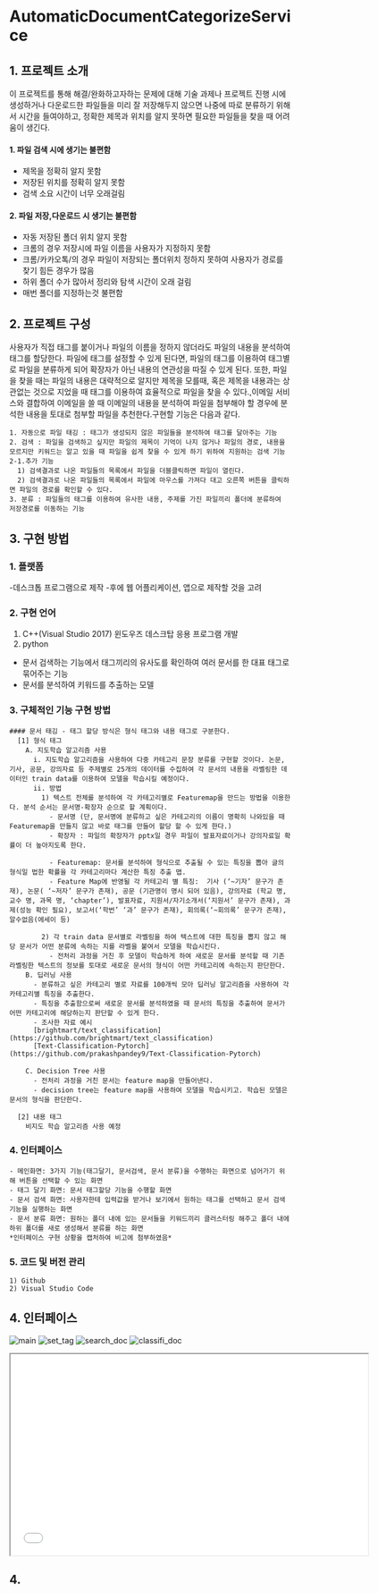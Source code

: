 # AutomaticDocumentCategorizeService

## 1. 프로젝트 소개
  이 프로젝트를 통해 해결/완화하고자하는 문제에 대해 기술
  과제나 프로젝트 진행 시에 생성하거나 다운로드한 파일들을 미리 잘 저장해두지 않으면 나중에 따로 분류하기 위해서 시간을 들여야하고, 정확한 제목과 위치를 알지 못하면 필요한 파일들을 찾을 때 어려움이 생긴다.

#### 1. 파일 검색 시에 생기는 불편함
  - 제목을 정확히 알지 못함
  - 저장된 위치를 정확히 알지 못함
  - 검색 소요 시간이 너무 오래걸림
  
#### 2. 파일 저장,다운로드 시 생기는 불편함 
  - 자동 저장된 폴더 위치 알지 못함
  - 크롬의 경우 저장시에 파일 이름을 사용자가 지정하지 못함
  - 크롬/카카오톡/의 경우 파일이 저장되는 폴더위치 정하지 못하여 사용자가 경로를 찾기 힘든 경우가 많음
  - 하위 폴더 수가 많아서 정리와 탐색 시간이 오래 걸림
  - 매번 폴더를 지정하는것 불편함
  
## 2. 프로젝트 구성
  사용자가 직접 태그를 붙이거나 파일의 이름을 정하지 않더라도 파일의 내용을 분석하여 태그를 할당한다. 파일에 태그를 설정할 수 있게 된다면, 파일의 태그를 이용하여 태그별로 파일을 분류하게 되어 확장자가 아닌 내용의 연관성을 따질 수 있게 된다. 또한, 파일을 찾을 때는 파일의 내용은 대략적으로 알지만 제목을 모를때, 혹은 제목을 내용과는 상관없는 것으로 지었을 때 태그를 이용하여 효율적으로 파일을 찾을 수 있다.,이메일 서비스와 결합하여 이메일을 쓸 때 이메일의 내용을 분석하여 파일을 첨부해야 할 경우에 분석한 내용을 토대로 첨부할 파일을 추천한다.구현할 기능은 다음과 같다.
  
    1. 자동으로 파일 태깅 : 태그가 생성되지 않은 파일들을 분석하여 태그를 달아주는 기능
    2. 검색 : 파일을 검색하고 싶지만 파일의 제목이 기억이 나지 않거나 파일의 경로, 내용을 모르지만 키워드는 알고 있을 때 파일을 쉽게 찾을 수 있게 하기 위하여 지원하는 검색 기능
    2-1.추가 기능
      1) 검색결과로 나온 파일들의 목록에서 파일을 더블클릭하면 파일이 열린다.
      2) 검색결과로 나온 파일들의 목록에서 파일에 마우스를 가져다 대고 오른쪽 버튼을 클릭하면 파일의 경로를 확인할 수 있다.
    3. 분류 : 파일들의 태그를 이용하여 유사한 내용, 주제를 가진 파일끼리 폴더에 분류하여 저장경로를 이동하는 기능
    
## 3. 구현 방법

  ### 1. 플랫폼
-데스크톱 프로그램으로 제작
-후에 웹 어플리케이션, 앱으로 제작할 것을 고려

  ### 2. 구현 언어
1) C++(Visual Studio 2017)
  윈도우즈 데스크탑 응용 프로그램 개발
2) python 
  - 문서 검색하는 기능에서 태그끼리의 유사도를 확인하여 여러 문서를 한 대표 태그로 묶어주는 기능
  - 문서를 분석하여 키워드를 추출하는 모델

  ### 3. 구체적인 기능 구현 방법

    #### 문서 태깅 - 태그 할당 방식은 형식 태그와 내용 태그로 구분한다.
      [1] 형식 태그
        A. 지도학습 알고리즘 사용
          i. 지도학습 알고리즘을 사용하여 다중 카테고리 문장 분류를 구현할 것이다. 논문, 기사, 공문, 강의자료 등 주제별로 25개의 데이터를 수집하여 각 문서의 내용을 라벨링한 데이터인 train data를 이용하여 모델을 학습시킬 예정이다.
          ii. 방법
            1) 텍스트 전체를 분석하여 각 카테고리별로 Featuremap을 만드는 방법을 이용한다. 분석 순서는 문서명-확장자 순으로 할 계획이다. 
              - 문서명 (단, 문서명에 분류하고 싶은 카테고리의 이름이 명확히 나와있을 때 Featuremap을 만들지 않고 바로 태그를 만들어 할당 할 수 있게 한다.)
              - 확장자 : 파일의 확장자가 pptx일 경우 파일이 발표자료이거나 강의자료일 확률이 더 높아지도록 한다.

              - Featuremap: 문서를 분석하여 형식으로 추출될 수 있는 특징을 뽑아 글의 형식일 법한 확률을 각 카테고리마다 계산한 특징 추출 맵.
              - Feature Map에 반영될 각 카테고리 별 특징:  기사 (‘~기자’ 문구가 존재), 논문( ‘~저자’ 문구가 존재), 공문 (기관명이 명시 되어 있음), 강의자료 (학교 명, 교수 명, 과목 명, ‘chapter’), 발표자료, 지원서/자기소개서(‘지원서’ 문구가 존재), 과제(성능 확인 필요), 보고서(‘학번’ ‘과’ 문구가 존재), 회의록(‘~회의록’ 문구가 존재), 알수없음(에세이 등)
              
            2) 각 train data 문서별로 라벨링을 하여 텍스트에 대한 특징을 뽑지 않고 해당 문서가 어떤 분류에 속하는 지를 라벨을 붙여서 모델을 학습시킨다.
              - 전처리 과정을 거친 후 모델이 학습하게 하여 새로운 문서를 분석할 때 기존 라벨링한 텍스트의 정보를 토대로 새로운 문서의 형식이 어떤 카테고리에 속하는지 판단한다.
        B. 딥러닝 사용
          - 분류하고 싶은 카테고리 별로 자료를 100개씩 모아 딥러닝 알고리즘을 사용하여 각 카테고리별 특징을 추출한다.
          - 특징을 추출함으로써 새로운 문서를 분석하였을 때 문서의 특징을 추출하여 문서가 어떤 카테고리에 해당하는지 판단할 수 있게 한다.
          - 조사한 자료 예시
          [brightmart/text_classification](https://github.com/brightmart/text_classification)
          [Text-Classification-Pytorch](https://github.com/prakashpandey9/Text-Classification-Pytorch)

        C. Decision Tree 사용
          - 전처리 과정을 거친 문서는 feature map을 만들어낸다.
          - decision tree는 feature map을 사용하여 모델을 학습시키고. 학습된 모델은 문서의 형식을 판단한다. 

      [2] 내용 태그
        비지도 학습 알고리즘 사용 예정

  ### 4. 인터페이스 
    - 메인화면: 3가지 기능(태그달기, 문서검색, 문서 분류)을 수행하는 화면으로 넘어가기 위해 버튼을 선택할 수 있는 화면
    - 태그 달기 화면: 문서 태그할당 기능을 수행할 화면
    - 문서 검색 화면: 사용자한테 입력값을 받거나 보기에서 원하는 태그를 선택하고 문서 검색 기능을 실행하는 화면
    - 문서 분류 화면: 원하는 폴더 내에 있는 문서들을 키워드끼리 클러스터링 해주고 폴더 내에 하위 폴더를 새로 생성해서 분류를 하는 화면
    *인터페이스 구현 상황을 캡처하여 비고에 첨부하였음* 

  ### 5. 코드 및 버전 관리
    1) Github
    2) Visual Studio Code

## 4. 인터페이스
  ![main](https://user-images.githubusercontent.com/29905149/69696918-7a812400-1124-11ea-80cb-b1e608300f53.PNG)
  ![set_tag](https://user-images.githubusercontent.com/29905149/69696953-9ab0e300-1124-11ea-9886-6dbe258d8f74.PNG)
  ![search_doc](https://user-images.githubusercontent.com/29905149/69696981-b0260d00-1124-11ea-93a9-893dfcac5bb7.PNG)
  ![classifi_doc](https://user-images.githubusercontent.com/29905149/69696991-b7e5b180-1124-11ea-8320-55a2d12074ca.PNG)
  
  <iframe width="640" height="360" src="youtube url 넣기"></iframe>
  
## 4. 








